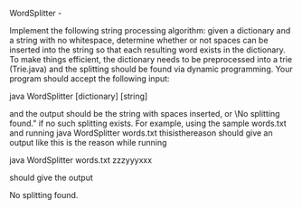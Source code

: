 WordSplitter - 

Implement the following string processing algorithm: given a dictionary and a string with no whitespace, determine whether or not spaces can be inserted into the string so that each resulting word exists in the dictionary. To make things efficient, the dictionary needs to be preprocessed into a trie (Trie.java) and the splitting should be found via dynamic programming. Your program should accept the following input: 

java WordSplitter [dictionary] [string]

and the output should be the string with spaces inserted, or \No splitting found." if no such splitting exists. For example, using the sample words.txt and running java WordSplitter words.txt thisisthereason should give an output like this is the reason while running 

java WordSplitter words.txt zzzyyyxxx 

should give the output

No splitting found.
